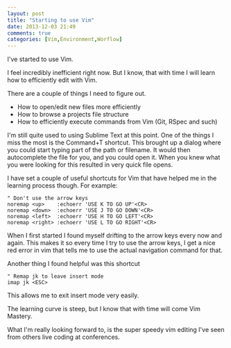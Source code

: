 ```yaml
---
layout: post
title: "Starting to use Vim"
date: 2013-12-03 21:49
comments: true
categories: [Vim,Environment,Worflow]
---
```


I've started to use Vim. 

I feel incredibly inefficient right now. But I know, that with time I will learn how to efficiently edit with Vim.
<!-- more -->

There are a couple of things I need to figure out.

- How to open/edit new files more efficiently
- How to browse a projects file structure
- How to efficiently execute commands from Vim (Git, RSpec and such)

I'm still quite used to using Sublime Text at this point. One of the things I miss the most is the Command+T shortcut. This brought up a dialog where you could start typing part of the path or filename. It would then autocomplete the file for you, and you could open it. When you knew what you were looking for this resulted in very quick file opens.

I have set a couple of useful shortcuts for Vim that have helped me in the learning process though. For example:

```
" Don't use the arrow keys
noremap <up>    :echoerr 'USE K TO GO UP'<CR>
noremap <down>  :echoerr 'USE J TO GO DOWN'<CR>
noremap <left>  :echoerr 'USE H TO GO LEFT'<CR>
noremap <right> :echoerr 'USE L TO GO RIGHT'<CR>
```

When I first started I found myself drifting to the arrow keys every now and again. This makes it so every time I try to use the arrow keys, I get a nice red error in vim that tells me to use the actual navigation command for that.

Another thing I found helpful was this shortcut
```
" Remap jk to leave insert mode
imap jk <ESC> 
```

This allows me to exit insert mode very easily.

The learning curve is steep, but I know that with time will come Vim Mastery.

What I'm really looking forward to, is the super speedy vim editing I've seen from others live coding at conferences.
